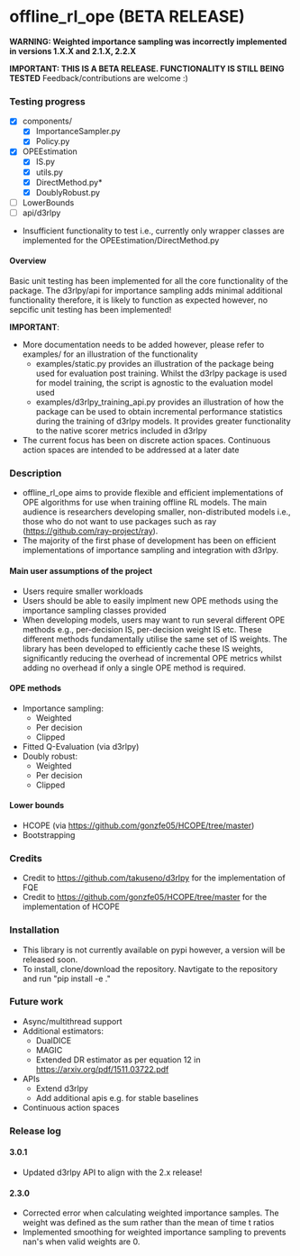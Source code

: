 # offline_rl_ope (BETA RELEASE)

**WARNING: Weighted importance sampling was incorrectly implemented in versions 1.X.X and 2.1.X, 2.2.X**

**IMPORTANT: THIS IS A BETA RELEASE. FUNCTIONALITY IS STILL BEING TESTED** Feedback/contributions are welcome :) 

### Testing progress
- [x] components/
  - [x] ImportanceSampler.py
  - [x] Policy.py
- [x] OPEEstimation
  - [x] IS.py
  - [x] utils.py
  - [x] DirectMethod.py*
  - [x] DoublyRobust.py
- [ ] LowerBounds
- [ ] api/d3rlpy

* Insufficient functionality to test i.e., currently only wrapper classes are implemented for the OPEEstimation/DirectMethod.py

#### Overview
Basic unit testing has been implemented for all the core functionality of the package. The d3rlpy/api for importance sampling adds minimal additional functionality therefore, it is likely to function as expected however, no sepcific unit testing has been implemented! 

**IMPORTANT**:
* More documentation needs to be added however, please refer to examples/ for an illustration of the functionality
  * examples/static.py provides an illustration of the package being used for evaluation post training. Whilst the d3rlpy package is used for model training, the script is agnostic to the evaluation model used
  * examples/d3rlpy_training_api.py provides an illustration of how the package can be used to obtain incremental performance statistics during the training of d3rlpy models. It provides greater functionality to the native scorer metrics included in d3rlpy
* The current focus has been on discrete action spaces. Continuous action spaces are intended to be addressed at a later date

### Description
* offline_rl_ope aims to provide flexible and efficient implementations of OPE algorithms for use when training offline RL models. The main audience is researchers developing smaller, non-distributed models i.e., those who do not want to use packages such as ray (https://github.com/ray-project/ray).
* The majority of the first phase of development has been on efficient implementations of importance sampling and integration with d3rlpy.

#### Main user assumptions of the project
* Users require smaller workloads
* Users should be able to easily implment new OPE methods using the importance sampling classes provided
* When developing models, users may want to run several different OPE methods e.g., per-decision IS, per-decision weight IS etc. These different methods fundamentally utilise the same set of IS weights. The library has been developed to efficiently cache these IS weights, significantly reducing the overhead of incremental OPE metrics whilst adding no overhead if only a single OPE method is required. 

#### OPE methods
* Importance sampling:
  * Weighted
  * Per decision
  * Clipped
* Fitted Q-Evaluation (via d3rlpy)
* Doubly robust:
  * Weighted
  * Per decision
  * Clipped

#### Lower bounds
* HCOPE (via https://github.com/gonzfe05/HCOPE/tree/master)
* Bootstrapping

### Credits
* Credit to https://github.com/takuseno/d3rlpy for the implementation of FQE
* Credit to https://github.com/gonzfe05/HCOPE/tree/master for the implementation of HCOPE


### Installation
* This library is not currently available on pypi however, a version will be released soon.
* To install, clone/download the repository. Navtigate to the repository and run "pip install -e ."

### Future work
* Async/multithread support
* Additional estimators:
  * DualDICE
  * MAGIC
  * Extended DR estimator as per equation 12 in https://arxiv.org/pdf/1511.03722.pdf
* APIs
  * Extend d3rlpy
  * Add additional apis e.g. for stable baselines
* Continuous action spaces


### Release log
#### 3.0.1 
* Updated d3rlpy API to align with the 2.x release!
#### 2.3.0
* Corrected error when calculating weighted importance samples. The weight was defined as the sum rather than the mean of time t ratios
* Implemented smoothing for weighted importance sampling to prevents nan's when valid weights are 0. 

